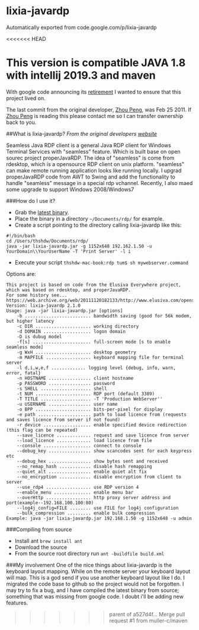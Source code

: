 # lixia-javardp
Automatically exported from code.google.com/p/lixia-javardp

<<<<<<< HEAD

This version is compatible JAVA 1.8 with intellij 2019.3 and maven
=======
With google code announcing its [retirement](http://google-opensource.blogspot.com/2015/03/farewell-to-google-code.html) I wanted to ensure that this project lived on.

The last commit from the original developer, [Zhou Peng](mailto:zhoupeng.hust@gmail.com), was Feb 25 2011. If [Zhou Peng](mailto:zhoupeng.hust@gmail.com) is reading this please contact me so I can transfer ownership back to you. 

##What is lixia-javardp?
_From the original developers [website](http://zhoupengylx.appspot.com)_

Seamless Java RDP client is a general Java RDP client for Windows Terminal Services with "seamless" feature. Which is built base on open sourec project properJavaRDP. The idea of "seamless" is come from rdesktop, which is a opensource RDP client on unix platform. "seamless" can make remote running application looks like running locally. I upgrad properJavaRDP code from AWT to Swing and add the functionality to handle "seamless" message in a special rdp vchannel. Recently, I also maed some upgrade to support Windows 2008/Windows7


###How do I use it?
* Grab the [latest binary](https://github.com/thshdw/lixia-javardp/releases).
* Place the binary in a directory ```~/Documents/rdp/``` for example.
* Create a script pointing to the directory calling lixia-javardp like this:
```
#!/bin/bash
cd /Users/thshdw/Documents/rdp/
java -jar lixia-javardp.jar -g 1152x648 192.162.1.50 -u YourDomain\\YourUserName -T 'Print Server' -l i
```
* Execute your script ```thshdw-mac-book:rdp tum$ sh mywebserver.command```

Options are:
```
This project is based on code from the Elusiva Everywhere project, which was based on rdesktop, and properJavaRDP.
For some history see... https://web.archive.org/web/20111120182133/http://www.elusiva.com/opensource
Version: lixia-javardp 2.1.0
Usage: java -jar lixia-javardp.jar [options]
	-b ......................... bandwidth saving (good for 56k modem, but higher latency
	-c DIR ..................... working directory
	-d DOMAIN .................. logon domain
	-D is dubug model
	-f[s] ...................... full-screen mode [s to enable seamless mode]
	-g WxH ..................... desktop geometry
	-m MAPFILE ................. keyboard mapping file for terminal server
	-l d,i,w,e,f ............. logging level {debug, info, warn, error, fatal}
	-n HOSTNAME ................ client hostname
	-p PASSWORD ................ password
	-s SHELL ................... shell
	-t NUM ..................... RDP port (default 3389)
	-T TITLE ................... -T 'Production WebServer''
	-u USERNAME ................ user name
	-o BPP ..................... bits-per-pixel for display
    -e path .................... path to load licence from (requests and saves licence from server if not found)
	-r device .................. enable specified device redirection (this flag can be repeated)
    --save_licence ............. request and save licence from server
    --load_licence ............. load licence from file
    --console .................. connect to console
	--debug_key ................ show scancodes sent for each keypress etc
	--debug_hex ................ show bytes sent and received
	--no_remap_hash ............ disable hash remapping
	--quiet_alt ................ enable quiet alt fix
	--no_encryption ............ disable encryption from client to server
	--use_rdp4 ................. use RDP version 4
    --enable_menu .............. enable menu bar
    --overHttp ................. http proxy server address and port(example--192.168.100.100:80)
	--log4j_config=FILE ........ use FILE for log4j configuration
	--bulk_compression ......... enable bulk compression
Example: java -jar lixia-javardp.jar 192.168.1.50 -g 1152x648 -u admin
```

###Compiling from source
* Install ant ```brew install ant```
* Download the source 
* From the source root directory run ```ant -buildfile build.xml```

###My involvement 
One of the nice things about lixia-javardp is the keyboard layout mapping. While on the remote server your keyboard layout will map. This is a god send if you use another keyboard layout like I do. I migrated the code base to github so the project would not be forgotten. I may try to fix a bug, and I have compiled the latest binary from source; something that was missing from google code. I doubt i'll be adding new features.
>>>>>>> parent of a527d4f... Merge pull request #1 from muller-c/maven
